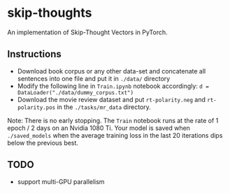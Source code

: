 # skip-thoughts
An implementation of Skip-Thought Vectors in PyTorch.

Instructions
------------
* Download book corpus or any other data-set and concatenate all sentences into one file and put it in `./data/` directory
* Modify the following line in `Train.ipynb` notebook accordingly:
`d = DataLoader("./data/dummy_corpus.txt")`
* Download the movie review dataset and put `rt-polarity.neg` and  `rt-polarity.pos` in the `./tasks/mr_data` directory.

Note: There is no early stopping. The `Train` notebook runs at the rate of 1 epoch / 2 days on an Nvidia 1080 Ti. Your model is saved when `./saved_models` when the average training loss in the last 20 iterations dips below the previous best.

TODO
-----
* support multi-GPU parallelism
